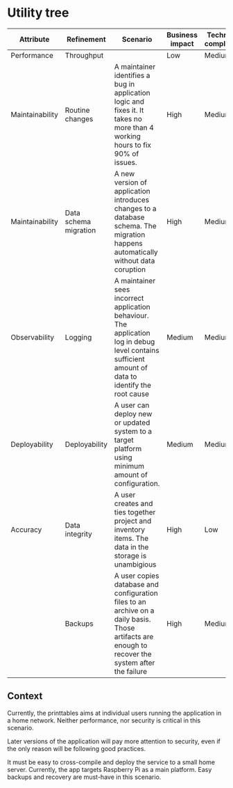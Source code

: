 # Utility tree

| Attribute | Refinement | Scenario | Business impact | Technical complexity |
| --- |------------| --- | --- | --- |
| Performance | Throughput | | Low | Medium |
| Maintainability | Routine changes | A maintainer identifies a bug in application logic and fixes it. It takes no more than 4 working hours to fix 90% of issues. | High | Medium |
| Maintainability | Data schema migration | A new version of application introduces changes to a database schema. The migration happens automatically without data coruption | High | Medium |
| Observability | Logging | A maintainer sees incorrect application behaviour. The application log in debug level contains sufficient amount of data to identify the root cause | Medium | Medium |
| Deployability | Deployability | A user can deploy new or updated system to a target platform using minimum amount of configuration. | Medium | Medium |
| Accuracy | Data integrity | A user creates and ties together project and inventory items. The data in the storage is unambigious | High | Low |
| | Backups | A user copies database and configuration files to an archive on a daily basis. Those artifacts are enough to recover the system after the failure | High | Medium |

## Context

Currently, the printtables aims at individual users running the application in a home network.
Neither performance, nor security is critical in this scenario.

Later versions of the application will pay more attention to security, even if the only reason will be following good practices.

It must be easy to cross-compile and deploy the service to a small home server.
Currently, the app targets Raspberry Pi as a main platform.
Easy backups and recovery are must-have in this scenario.

